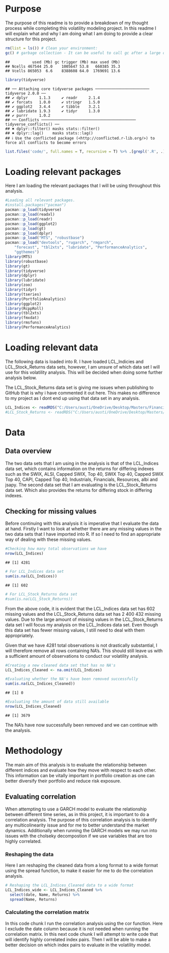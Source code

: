 # Purpose

The purpose of this readme is to provide a breakdown of my thought
process while completing this volatility modeling project. In this
readme I will explain what and why I am doing what I am doing to provide
a clear structure for this project.

``` r
rm(list = ls()) # Clean your environment:
gc() # garbage collection - It can be useful to call gc after a large object has been removed, as this may prompt R to return memory to the operating system.
```

    ##          used (Mb) gc trigger (Mb) max used (Mb)
    ## Ncells 467544 25.0    1005647 53.8   660385 35.3
    ## Vcells 865053  6.6    8388608 64.0  1769691 13.6

``` r
library(tidyverse)
```

    ## ── Attaching core tidyverse packages ──────────────────────── tidyverse 2.0.0 ──
    ## ✔ dplyr     1.1.3     ✔ readr     2.1.4
    ## ✔ forcats   1.0.0     ✔ stringr   1.5.0
    ## ✔ ggplot2   3.4.4     ✔ tibble    3.2.1
    ## ✔ lubridate 1.9.3     ✔ tidyr     1.3.0
    ## ✔ purrr     1.0.2     
    ## ── Conflicts ────────────────────────────────────────── tidyverse_conflicts() ──
    ## ✖ dplyr::filter() masks stats::filter()
    ## ✖ dplyr::lag()    masks stats::lag()
    ## ℹ Use the conflicted package (<http://conflicted.r-lib.org/>) to force all conflicts to become errors

``` r
list.files('code/', full.names = T, recursive = T) %>% .[grepl('.R', .)] %>% as.list() %>% walk(~source(.))
```

# Loading relevant packages

Here I am loading the relevant packages that I will be using throughout
this analysis.

``` r
#Loading all relevant packages. 
#install.packages("pacman")
pacman::p_load(tidyverse)
pacman::p_load(readxl)
pacman::p_load(readr)
pacman::p_load(ggplot2)
pacman::p_load(gt)
pacman::p_load(dplyr)
pacman::p_load("MTS", "robustbase")
pacman::p_load("devtools", "rugarch", "rmgarch", 
    "forecast", "tbl2xts", "lubridate", "PerformanceAnalytics", 
    "ggthemes")
library(MTS)
library(robustbase)
library(gt)
library(tidyverse)
library(dplyr)
library(lubridate)
library(zoo)
library(tidyr)
library(tseries)
library(PortfolioAnalytics)
library(ggplot2)
library(RcppRoll)
library(tbl2xts)
library(fmxdat)
library(rmsfuns)
library(PerformanceAnalytics)
```

# Loading relevant data

The following data is loaded into R. I have loaded LCL_Indicies and
LCL_Stock_Returns data sets, however, I am unsure of which data set I
will use for this volatility analysis. This will be decided when doing
some further analysis below.

The LCL_Stock_Returns data set is giving me issues when publishing to
GitHub that is why i have commented it out here. This makes no
difference to my project as I dont end up using that data set in any
analysis.

``` r
LCL_Indices <- readRDS("C:/Users/austi/OneDrive/Desktop/Masters/Financial Econometrics/Project/DCC_GARCH_volatility_model/data/LCL_Indices (1).rds")
#LCL_Stock_Returns <- readRDS("C:/Users/austi/OneDrive/Desktop/Masters/Financial Econometrics/Project/DCC_GARCH_volatility_model/data/LCL_Stock_Returns (1).rds")
```

# Data

## Data overview

The two data sets that I am using in the analysis is that of the
LCL_Indices data set, which contains information on the returns for
differing indexes such as the SWIX, ALSI, Capped SWIX, Top 40, SWIX Top
40, Capped SWIX Top 40, CAPI, Capped Top 40, Industrials, Financials,
Resources, albi and jsapy. The second data set that I am evaluating is
the LCL_Stock_Returns data set. Which also provides the returns for
differing stock in differing indexes.

## Checking for missing values

Before continuing with this analysis it is imperative that I evaluate
the data at hand. Firstly I want to look at whether there are any
missing values in the two data sets that I have imported into R. If so I
need to find an appropriate way of dealing with these missing values.

``` r
#Checking how many total observations we have
nrow(LCL_Indices)
```

    ## [1] 4281

``` r
# For LCL_Indices data set
sum(is.na(LCL_Indices))
```

    ## [1] 602

``` r
# For LCL_Stock_Returns data set
#sum(is.na(LCL_Stock_Returns))
```

From the above code, it is evident that the LCL_Indices data set has 602
missing values and the LCL_Stock_Returns data set has 2 400 432 missing
values. Due to the large amount of missing values in the
LCL_Stock_Returns data set I will focus my analysis on the LCL_Indices
data set. Even though this data set has fewer missing values, I still
need to deal with them appropriately.

Given that we have 4281 total observations is not drastically
substantial, I will therefore remove all rows containing NA’s. This
should still leave us with a sufficient amount of observations to
conduct our volatility analysis.

``` r
#Creating a new cleaned data set that has no NA's 
LCL_Indices_Cleaned <- na.omit(LCL_Indices)

#Evaluating whether the NA's have been removed successfully
sum(is.na(LCL_Indices_Cleaned))
```

    ## [1] 0

``` r
#Evaluating the amount of data still available
nrow(LCL_Indices_Cleaned)
```

    ## [1] 3679

The NA’s have now successfully been removed and we can continue with the
analysis.

# Methodology

The main aim of this analysis is to evaluate the relationship between
different indices and evaluate how they move with respect to each other.
This information can be vitally important in portfolio creation as one
can better diversify their portfolio and reduce risk exposure.

## Evaluating correlation

When attempting to use a GARCH model to evaluate the relationship
between different time series, as in this project, it is important to do
a correlation analysis. The purpose of this correlation analysis is to
identify any multicolinearity issue and for me to better understand the
market dynamics. Additionally when running the GARCH models we may run
into issues with the cholseky decompostion if we use variables that are
too highly correlated.

### Reshaping the data

Here I am reshaping the cleaned data from a long format to a wide format
using the spread function, to make it easier for me to do the
correlation analysis.

``` r
# Reshaping the LCL_Indices_Cleaned data to a wide format
LCL_Indices_wide <- LCL_Indices_Cleaned %>%
  select(date, Name, Returns) %>%
  spread(Name, Returns)
```

### Calculating the correlation matrix

In this code chunk I run the correlation analysis using the cor
function. Here I exclude the date column because it is not needed when
running the correlation matrix. In this next code chunk I will attempt
to write code that will identify highly correlated index pairs. Then I
will be able to make a better decision on which index pairs to evaluate
in the volatility model.
